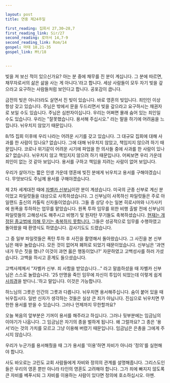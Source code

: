```yaml
---

layout: post
title: 연중 제24주일 

first_reading: 집회서 27,30―28,7
first_reading_link: Sir/27
second_reading: 로마서 14,7-9
second_reading_link: Rom/14
gospel: 마태 18,21-35
gospel_link: Mt/18
 

---
```


빚을 져 보신 적이 있으신가요? 아는 분 중에 채무를 진 분이 계십니다. 그 분에 따르면‚ 채무자로서의 삶은 삶을 사는 게 아니다.'라고 합니다. 세상 사람들이 모두 자기 빚을 갚으라고 요구하는 사람들처럼 보인다고 합니다. 공포감이 큽니다.

금전의 빚은 아니더라도 살면서 진 빚이 있습니다. 바로 영혼의 빚입니다. 죄인인 이상 항상 갖고 있습니다. 주님은 밖에서 문을 두드리면서 빚을 갚으라고 요구하시는 채권자로 보일 수도 있습니다. 주님은 심판자이십니다. 우리는 어쩌면 몰래 숨어 있는 죄인일 수도 있습니다. 우리는 "잘못했습니다. 용서해 주십시오." 라는 말을 하기에 어려움을 느낍니다. 뉘우치지 않았기 때문입니다.

8/15 집회 이후에 우리 나라는 어려운 시기를 갖고 있습니다. 그 대규모 집회에 대해 사과를 한 사람이 있나요? 없습니다. 그에 대해 뉘우치지 않았고, 책임지지 않으려 하기 때문입니다. 코로나 위기같이 어려운 시기에 파업을 한 의사들 중에 사과를 한 사람이 있나요? 없습니다. 뉘우치지 않고 책임지지 않으려 하기 때문입니다. 어찌보면 우리 가운데 죄인이 없는 것 같아 보입니다. 용서를 구하고 책임을 지려는 사람이 없어 보입니다.

우리가 살아가는 짧은 인생 가운데 영혼에 빚진 분에게 뉘우치고 용서를 구해야겠습니다. 무엇보다도 주님께 용서를 구해야겠습니다.

제 2차 세계대전 때에 <a href="https://en.wikipedia.org/wiki/George_Benedict_Zabelka">자벨카 신부님</a>이란 분이 계셨습니다. 미국의 군종 신부로 계신 분이었고 파일럿들을 대상으로 사목하셨습니다. 그 신부님이 사목하신 파일럿들은 주로 아일랜드 출신의 카톨릭 신자들이었습니다. 그들 중 상당 수는 일본 히로시마와 나가사키에 원폭을 투하하는 업무를 맡았습니다. 원폭 투하 임무를 위한 비행 출발 전에 신부님이 파일럿들의 고해성사도 해주시고 비행기 및 원자탄 무기들도 축복하셨습니다. <a href="https://maria.catholic.or.kr/mi_pr/sacrament/content.asp?key=8&bbs=0&id=192">현재는 개정된 종교법에 의해 무기는 축복하지 못합니다.</a> 그들은 성공적으로 임무를 수행하였고 돌아왔을 때 환영식도 하였습니다. 감사기도도 드렸습니다.

그 중 일부 파일럿들은 폭탄 투하 후 사진을 촬영해서 돌아왔습니다. 그 사진을 본 신부님은 매우 놀랐습니다. 모든 것이 없어져 폐허로 되었기 때문이었습니다. 신부님은 '과연 내가 무슨 짓을 했나? 이것이 과연 옳은
행동이었나?' 자문하였고 고백성사를 하러 가셨습니다. 고백을 하시고 훈계도 들으셨습니다.

고백사제께서 "자벨카 신부. 죄 사함을 받았습니다..." 라고 말씀하셨을 때 자벨카 신부님은 스스로 놀랐습니다. '25 만명을 죽인 임무에 자신이 투입이 되었는데 이렇게 쉽게 <a href="https://maria.catholic.or.kr/dictionary/term/term_view.asp?ctxtIdNum=5671&keyword=&gubun=02">사죄경</a>을 받다니..'하고 말입니다. 이것은 가능합니다.

하느님의 그릇은 인간의 그릇과 다릅니다. 뉘우치면 용서해주십니다. 숨이 붙어 있을 때 뉘우칩시다. 일반 신자가 생각하는 것들은 실상 큰 죄가 아닙니다. 진심으로 뉘우치면 무한한 용서를 받을 수 있습니다. 그러나 언제까지 무한할까요?

오늘 복음의 앞부분은 기꺼이 용서를 해주라고 하십니다. 그러나 뒷부분에는 임금님의 이야기가 나옵니다. 그 임금님은 자기의 종을 벌하게 됩니다. 왜 그럴까요? 그 종은 '용서'라는 것의 가치를 모르고 그냥 이용해 버렸기 때문입니다. 임금님은 은총을 그에게 주시지 않습니다.

우리가 누군가를 용서해줬을 때 그가 용서를 '이용'하면 자비가 아니라 '정의'를 실현해야 합니다.

사도 바오로는 고린도 교회 사람들에게 자비와 정의의 관계를 설명해줍니다. 그리스도인들은 우리의 영혼 뿐만 아니라 타인의 영혼도 고려해야 합니다. 그가 죄에 빠지지 않도록 큰 자비를 베푸시되 그 자비를 이용하는 사람이 있다면 정의에 호소하십시오. 아멘.
